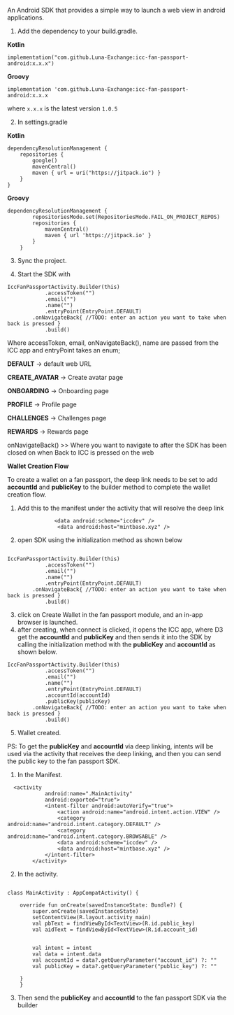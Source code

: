 An Android SDK that provides a simple way to launch a web view in android applications.


1. Add the dependency to your build.gradle.

**Kotlin** 

`implementation("com.github.Luna-Exchange:icc-fan-passport-android:x.x.x")`

**Groovy**

`implementation 'com.github.Luna-Exchange:icc-fan-passport-android:x.x.x`

where `x.x.x` is the latest version `1.0.5`

2. In settings.gradle

**Kotlin**

```
dependencyResolutionManagement {
    repositories {
        google()
        mavenCentral()
        maven { url = uri("https://jitpack.io") }
    }
}

```
        
        
**Groovy**

```
dependencyResolutionManagement {
		repositoriesMode.set(RepositoriesMode.FAIL_ON_PROJECT_REPOS)
		repositories {
			mavenCentral()
			maven { url 'https://jitpack.io' }
		}
	}
```

3. Sync the project.

4. Start the SDK with
``` 
IccFanPassportActivity.Builder(this)
            .accessToken("")
            .email("")
            .name("")
            .entryPoint(EntryPoint.DEFAULT)
	    .onNavigateBack{ //TODO: enter an action you want to take when back is pressed }
            .build()
```
Where accessToken, email, onNavigateBack(), name are passed from the ICC app and entryPoint takes an enum;

**DEFAULT** -> default web URL

**CREATE_AVATAR**  -> Create avatar page

**ONBOARDING**  -> Onboarding page

**PROFILE**  -> Profile page

**CHALLENGES**  -> Challenges page

**REWARDS**  -> Rewards page

onNavigateBack() >> Where you want to navigate to after the SDK has been closed on when Back to ICC is pressed on the web

**Wallet Creation Flow**

To create a wallet on a fan passport, the deep link needs to be set to add **accountId** and **publicKey** to the builder method to complete the wallet creation flow.
1. Add this to the manifest under the activity that will resolve the deep link

```
               <data android:scheme="iccdev" />
                <data android:host="mintbase.xyz" />

``` 

2. open SDK using the initialization method as shown below
```

IccFanPassportActivity.Builder(this)
            .accessToken("")
            .email("")
            .name("")
            .entryPoint(EntryPoint.DEFAULT)
	    .onNavigateBack{ //TODO: enter an action you want to take when back is pressed }
            .build()
```

3. click on Create Wallet in the fan passport module, and an in-app browser is launched.
4. after creating, when connect is clicked, it opens the ICC app, where D3 get the **accountId** and **publicKey** and then sends it into the SDK by calling the initialization method with the **publicKey** and **accountId** as shown below.

``` 
IccFanPassportActivity.Builder(this)
            .accessToken("")
            .email("")
            .name("")
            .entryPoint(EntryPoint.DEFAULT)
            .accountId(accountId)
            .publicKey(publicKey)
	    .onNavigateBack{ //TODO: enter an action you want to take when back is pressed }
            .build()
```
5. Wallet created.


PS:
To get the **publicKey** and **accountId** via deep linking, intents will be used via the activity that receives the deep linking, and then you can send the public key to the fan passport SDK.

1. In the Manifest.

```
  <activity
            android:name=".MainActivity"
            android:exported="true">
            <intent-filter android:autoVerify="true">
                <action android:name="android.intent.action.VIEW" />
                <category android:name="android.intent.category.DEFAULT" />
                <category android:name="android.intent.category.BROWSABLE" />
                <data android:scheme="iccdev" />
                <data android:host="mintbase.xyz" />
            </intent-filter>
        </activity>
```

2. In the activity.

``` 

class MainActivity : AppCompatActivity() {

    override fun onCreate(savedInstanceState: Bundle?) {
        super.onCreate(savedInstanceState)
        setContentView(R.layout.activity_main)
        val pbText = findViewById<TextView>(R.id.public_key)
        val aidText = findViewById<TextView>(R.id.account_id)


        val intent = intent
        val data = intent.data
        val accountId = data?.getQueryParameter("account_id") ?: ""
        val publicKey = data?.getQueryParameter("public_key") ?: ""

	}
	}

```

3. Then send the **publicKey** and **accountId** to the fan passport SDK via the builder




